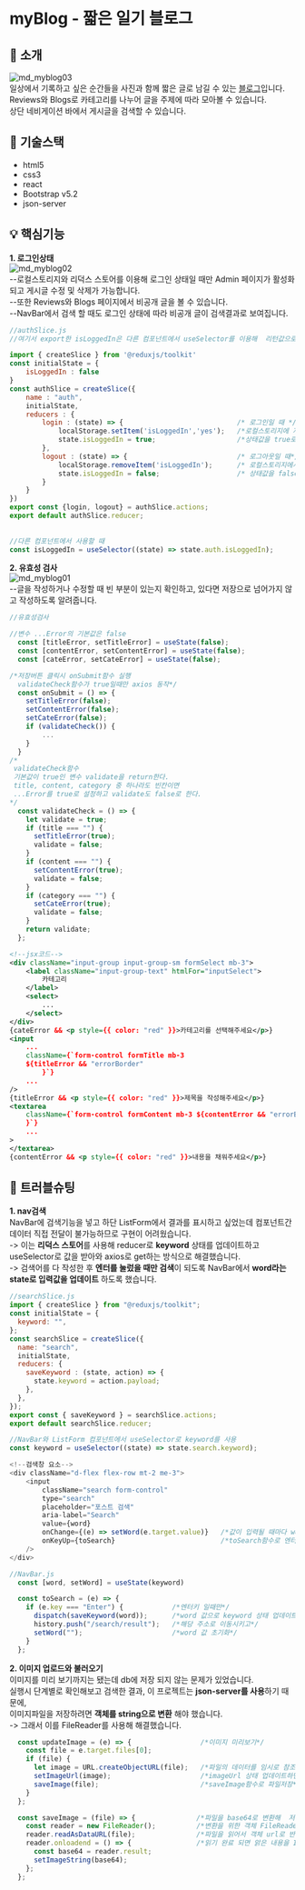 # myBlog - 짧은 일기 블로그

## 🙋 소개
![md_myblog03](https://github.com/Yeoreum-Han/portfolio_sogong/assets/127937169/0fa47552-ecd4-46be-b61f-14def5388637)   
일상에서 기록하고 싶은 순간들을 사진과 함께 짧은 글로 남길 수 있는 [블로그](http://yrhsummer.dothome.co.kr/)입니다.   
Reviews와 Blogs로 카테고리를 나누어 글을 주제에 따라 모아볼 수 있습니다.   
상단 네비게이션 바에서 게시글을 검색할 수 있습니다.

## 📖 기술스택
 * html5
 * css3
 * react 
 * Bootstrap v5.2
 * json-server

## 💡 핵심기능
**1. 로그인상태**   
![md_myblog02](https://github.com/Yeoreum-Han/react_myblog/assets/127937169/22a02aa8-276e-4e16-8a67-095d031a830d)   
--로컬스토리지와 리덕스 스토어를 이용해 로그인 상태일 때만 Admin 페이지가 활성화되고 게시글 수정 및 삭제가 가능합니다.  
--또한 Reviews와 Blogs 페이지에서 비공개 글을 볼 수 있습니다.  
--NavBar에서 검색 할 때도 로그인 상태에 따라 비공개 글이 검색결과로 보여집니다.   
```js
//authSlice.js
//여기서 export한 isLoggedIn은 다른 컴포넌트에서 useSelector를 이용해  리턴값으로 받아와서 사용.

import { createSlice } from '@reduxjs/toolkit'
const initialState = {
    isLoggedIn : false
}
const authSlice = createSlice({
    name : "auth",
    initialState,
    reducers : {
        login : (state) => {                            /* 로그인일 때 */
            localStorage.setItem('isLoggedIn','yes');   /*로컬스토리지에 저장하고*/
            state.isLoggedIn = true;                    /*상태값을 true로 변경*/
        },
        logout : (state) => {                           /* 로그아웃일 때*/
            localStorage.removeItem('isLoggedIn');      /* 로컬스토리지에서 삭제하고*/
            state.isLoggedIn = false;                   /* 상태값을 false로 변경 */
        } 
    }
})
export const {login, logout} = authSlice.actions;
export default authSlice.reducer;
   
   
//다른 컴포넌트에서 사용할 때
const isLoggedIn = useSelector((state) => state.auth.isLoggedIn);

```


      
**2. 유효성 검사**   
![md_myblog01](https://github.com/Yeoreum-Han/react_myblog/assets/127937169/6500b894-0923-4ea8-bac5-b328fa158e24)   
--글을 작성하거나 수정할 때 빈 부분이 있는지 확인하고, 있다면 저장으로 넘어가지 않고 작성하도록 알려줍니다. 
```js
//유효성검사

//변수 ...Error의 기본값은 false
  const [titleError, setTitleError] = useState(false);
  const [contentError, setContentError] = useState(false);
  const [cateError, setCateError] = useState(false);

/*저장버튼 클릭시 onSubmit함수 실행
  validateCheck함수가 true일때만 axios 동작*/
  const onSubmit = () => {
    setTitleError(false);
    setContentError(false);
    setCateError(false);
    if (validateCheck()) {
        ...
    }
  }
/*
 validateCheck함수
 기본값이 true인 변수 validate을 return한다. 
 title, content, category 중 하나라도 빈칸이면 
 ...Error를 true로 설정하고 validate도 false로 한다.
*/
  const validateCheck = () => {     
    let validate = true;
    if (title === "") {
      setTitleError(true);
      validate = false;
    }
    if (content === "") {
      setContentError(true);
      validate = false;
    }
    if (category === "") {
      setCateError(true);
      validate = false;
    }
    return validate;
  };
```
```xml
<!--jsx코드-->   
<div className="input-group input-group-sm formSelect mb-3">
    <label className="input-group-text" htmlFor="inputSelect">
        카테고리
    </label>
    <select>
        ...
    </select>
</div>
{cateError && <p style={{ color: "red" }}>카테고리를 선택해주세요</p>}
<input
    ...
    className={`form-control formTitle mb-3 
    ${titleError && "errorBorder"
        }`}
    ...
/>
{titleError && <p style={{ color: "red" }}>제목을 작성해주세요</p>}
<textarea
    className={`form-control formContent mb-3 ${contentError && "errorBorder"
    }`}
    ...
>
</textarea>
{contentError && <p style={{ color: "red" }}>내용을 채워주세요</p>}

```
## 🤔 트러블슈팅
**1. nav검색**   
NavBar에 검색기능을 넣고 하단 ListForm에서 결과를 표시하고 싶었는데 컴포넌트간 데이터 직접 전달이 불가능하므로 구현이 어려웠습니다.  
-> 이는 **리덕스 스토어**를 사용해 reducer로 **keyword** 상태를 업데이트하고 useSelector로 값을 받아와 axios로 get하는 방식으로 해결했습니다.   
-> 검색어를 다 작성한 후 **엔터를 눌렀을 때만 검색**이 되도록 NavBar에서 **word라는 state로 입력값을 업데이트** 하도록 했습니다.   
```js
//searchSlice.js
import { createSlice } from "@reduxjs/toolkit";
const initialState = {
  keyword: "",
};
const searchSlice = createSlice({
  name: "search",
  initialState,
  reducers: {
    saveKeyword : (state, action) => {
      state.keyword = action.payload;
    },
  },
});
export const { saveKeyword } = searchSlice.actions;
export default searchSlice.reducer;

//NavBar와 ListForm 컴포넌트에서 useSelector로 keyword를 사용
const keyword = useSelector((state) => state.search.keyword);
```
   
```js
<!--검색창 요소-->
<div className="d-flex flex-row mt-2 me-3">
    <input
        className="search form-control"
        type="search"
        placeholder="포스트 검색"
        aria-label="Search" 
        value={word}        
        onChange={(e) => setWord(e.target.value)}   /*값이 입력될 때마다 word 상태 업데이트*/
        onKeyUp={toSearch}                          /*toSearch함수로 엔터키가 up일때만 검색실행*/
    />
</div>
```
```js
//NavBar.js
  const [word, setWord] = useState(keyword)

  const toSearch = (e) => {             
    if (e.key === "Enter") {            /*엔터키 일때만*/
      dispatch(saveKeyword(word));      /*word 값으로 keyword 상태 업데이트*/
      history.push("/search/result");   /*해당 주소로 이동시키고*/
      setWord("");                      /*word 값 초기화*/
    }
  };
```
**2. 이미지 업로드와 불러오기**   
이미지를 미리 보기까지는 됐는데 db에 저장 되지 않는 문제가 있었습니다.  
실행시 단계별로 확인해보고 검색한 결과, 이 프로젝트는 **json-server를 사용**하기 때문에,  
이미지파일을 저장하려면 **객체를 string으로 변환** 해야 했습니다.   
-> 그래서 이를 FileReader를 사용해 해결했습니다.   
```js
  const updateImage = (e) => {                 /*이미지 미리보기*/
    const file = e.target.files[0];         
    if (file) { 
      let image = URL.createObjectURL(file);   /*파일의 데이터를 임시로 참조하는 주소 생성*/    
      setImageUrl(image);                      /*imageUrl 상태 업데이트하면 이미지 미리보기 가능*/
      saveImage(file);                         /*saveImage함수로 파일저장*/
    }
  };

  const saveImage = (file) => {               /*파일을 base64로 변환해  저장하는 함수*/
    const reader = new FileReader();          /*변환을 위한 객체 FileReader*/
    reader.readAsDataURL(file);               /*파일을 읽어서 객체 url로 반환*/
    reader.onloadend = () => {                /*읽기 완료 되면 앍은 내용을 ImageString에 업데이트*/
      const base64 = reader.result;
      setImageString(base64);
    };
  };
```
